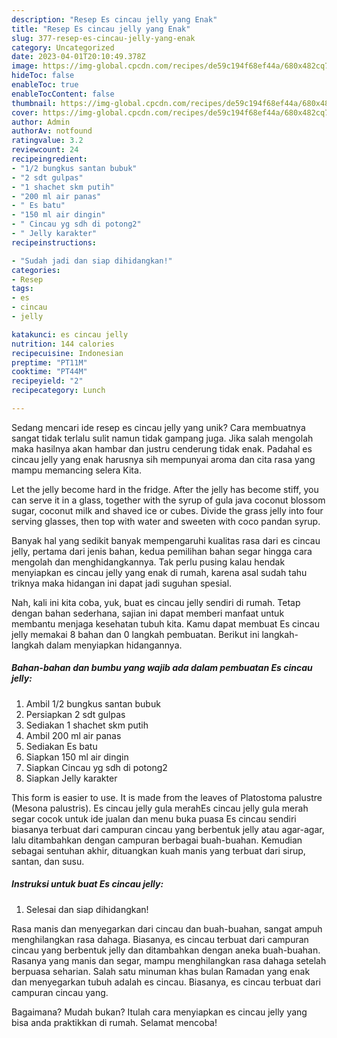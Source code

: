```yaml
---
description: "Resep Es cincau jelly yang Enak"
title: "Resep Es cincau jelly yang Enak"
slug: 377-resep-es-cincau-jelly-yang-enak
category: Uncategorized
date: 2023-04-01T20:10:49.378Z
image: https://img-global.cpcdn.com/recipes/de59c194f68ef44a/680x482cq70/es-cincau-jelly-foto-resep-utama.jpg
hideToc: false
enableToc: true
enableTocContent: false
thumbnail: https://img-global.cpcdn.com/recipes/de59c194f68ef44a/680x482cq70/es-cincau-jelly-foto-resep-utama.jpg
cover: https://img-global.cpcdn.com/recipes/de59c194f68ef44a/680x482cq70/es-cincau-jelly-foto-resep-utama.jpg
author: Admin
authorAv: notfound
ratingvalue: 3.2
reviewcount: 24
recipeingredient:
- "1/2 bungkus santan bubuk"
- "2 sdt gulpas"
- "1 shachet skm putih"
- "200 ml air panas"
- " Es batu"
- "150 ml air dingin"
- " Cincau yg sdh di potong2"
- " Jelly karakter"
recipeinstructions:

- "Sudah jadi dan siap dihidangkan!"
categories:
- Resep
tags:
- es
- cincau
- jelly

katakunci: es cincau jelly 
nutrition: 144 calories
recipecuisine: Indonesian
preptime: "PT11M"
cooktime: "PT44M"
recipeyield: "2"
recipecategory: Lunch

---
```





Sedang mencari ide resep es cincau jelly yang unik? Cara membuatnya sangat tidak terlalu sulit namun tidak gampang juga. Jika salah mengolah maka hasilnya akan hambar dan justru cenderung tidak enak. Padahal es cincau jelly yang enak harusnya sih mempunyai aroma dan cita rasa yang mampu memancing selera Kita.





Let the jelly become hard in the fridge. After the jelly has become stiff, you can serve it in a glass, together with the syrup of gula java coconut blossom sugar, coconut milk and shaved ice or cubes. Divide the grass jelly into four serving glasses, then top with water and sweeten with coco pandan syrup.

Banyak hal yang sedikit banyak mempengaruhi kualitas rasa dari es cincau jelly, pertama dari jenis bahan, kedua pemilihan bahan segar hingga cara mengolah dan menghidangkannya. Tak perlu pusing kalau hendak menyiapkan es cincau jelly yang enak di rumah, karena asal sudah tahu triknya maka hidangan ini dapat jadi suguhan spesial.






Nah, kali ini kita coba, yuk, buat es cincau jelly sendiri di rumah. Tetap dengan bahan sederhana, sajian ini dapat memberi manfaat untuk membantu menjaga kesehatan tubuh kita. Kamu dapat membuat Es cincau jelly memakai 8 bahan dan 0 langkah pembuatan. Berikut ini langkah-langkah dalam menyiapkan hidangannya.

<!--inarticleads1-->

##### Bahan-bahan dan bumbu yang wajib ada dalam pembuatan Es cincau jelly:

1. Ambil 1/2 bungkus santan bubuk
1. Persiapkan 2 sdt gulpas
1. Sediakan 1 shachet skm putih
1. Ambil 200 ml air panas
1. Sediakan  Es batu
1. Siapkan 150 ml air dingin
1. Siapkan  Cincau yg sdh di potong2
1. Siapkan  Jelly karakter


This form is easier to use. It is made from the leaves of Platostoma palustre (Mesona palustris). Es cincau jelly gula merahEs cincau jelly gula merah segar cocok untuk ide jualan dan menu buka puasa Es cincau sendiri biasanya terbuat dari campuran cincau yang berbentuk jelly atau agar-agar, lalu ditambahkan dengan campuran berbagai buah-buahan. Kemudian sebagai sentuhan akhir, dituangkan kuah manis yang terbuat dari sirup, santan, dan susu. 

<!--inarticleads2-->

##### Instruksi untuk buat Es cincau jelly:


1. Selesai dan siap dihidangkan!

Rasa manis dan menyegarkan dari cincau dan buah-buahan, sangat ampuh menghilangkan rasa dahaga. Biasanya, es cincau terbuat dari campuran cincau yang berbentuk jelly dan ditambahkan dengan aneka buah-buahan. Rasanya yang manis dan segar, mampu menghilangkan rasa dahaga setelah berpuasa seharian. Salah satu minuman khas bulan Ramadan yang enak dan menyegarkan tubuh adalah es cincau. Biasanya, es cincau terbuat dari campuran cincau yang. 

Bagaimana? Mudah bukan? Itulah cara menyiapkan es cincau jelly yang bisa anda praktikkan di rumah. Selamat mencoba!
